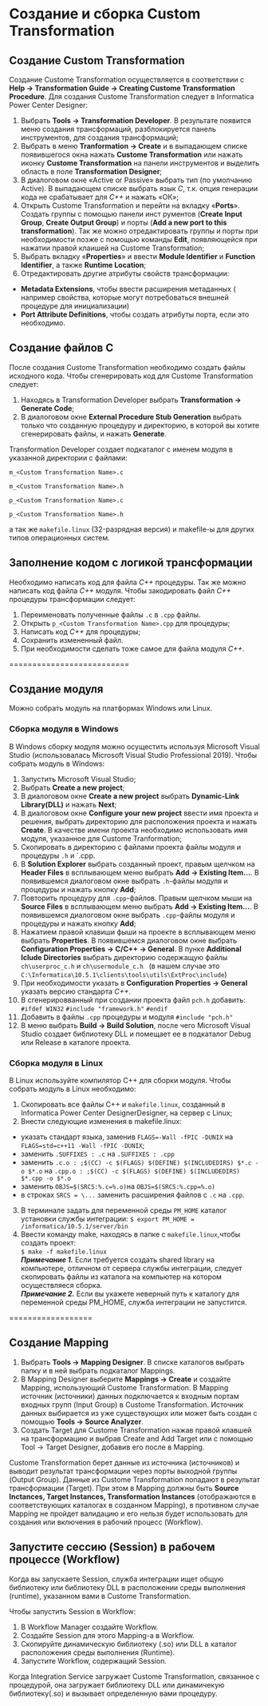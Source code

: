 # Создание и сборка Custom Transformation  

## Создание Custom Transformation  
Создание Сustome Transformation осуществляется в соответствии с **Help -> Transformation Guide -> Creating Custome Transformation Procedure**.
Для создания Custome Transformation следует в Informatica Power Center Designer:
1. Выбрать **Tools -> Transformation Developer**. В результате появится меню создания трансформаций, разблокируется панель инструментов, для создания трансформаций;
2. Выбрать в меню **Tranformation -> Create** и в выпадающем списке появившегося окна нажать **Custome Transformation** или нажать иконку **Custome Transformation** на панели инструментов и выделить область в поле **Transformation Designer**; 
3. В диалоговом окне «Active or Passive» выбрать тип (по умолчанию Active). В выпадающем списке выбрать язык *С*, т.к. опция генерации кода не срабатывает для *С++* и нажать «ОК»;
4. Открыть Custome Transformation и перейти на вкладку «**Ports**». Создать группы c помощью панели инст рументов (**Create Input Group**, **Create Output Group**) и порты (**Add a new port to this transformation**). Так же  можно отредактировать группы и порты при необходимости позже c помощью команды **Edit**, появляющейся при нажатии правой клаишей на Custome Transformation; 
5. Выбрать вкладку «**Properties**» и ввести **Module Identifier** и **Function Identifier**, а также **Runtime Location**;
6. Отредактировать другие атрибуты свойств трансформации:
- **Metadata Extensions**, чтобы ввести расширения метаданных ( например свойства, которые могут потребоваться внешней процедуре для инициализации)
- **Port Attribute Definitions**, чтобы создать атрибуты порта, если это необходимо.

## Создание файлов C
После создания Custome Transformation необходимо создать файлы исходного кода. Чтобы сгенерировать код для Custome Transformation следует:
1. Находясь в Transformation Developer выбрать **Transformation -> Generate Code**;
2. В диалоговом окне **External Procedure Stub Generation** выбрать только что созданную процедуру и директорию, в которой вы хотите сгенерировать файлы, и нажать **Generate**.

Transformation Developer создает подкаталог c именем модуля в указанной директории c файлами:

`m_<Custom Transformation Name>.c`  
  
`m_<Custom Transformation Name>.h` 
 
`p_<Custom Transformation Name>.c`  

`p_<Custom Transformation Name>.h`  

а так же `makefile.linux` (32-разрядная версия) и  makefile-ы для других типов операционных систем.

## Заполнение кодом с логикой трансформации
Необходимо написать код для файла *C++* процедуры. Так же можно написать код файла *C++* модуля. 
Чтобы закодировать файл *C++* процедуры трансформации следует:
1. Переименовать полученные файлы `.с` в `.сpp` файлы.
1. Открыть `p_<Custom Transformation Name>.cpp` для процедуры;
2. Написать код *C++* для процедуры;
3. Сохранить измененный файл.
4. При необходимости сделать тоже самое для файла модуля *С++*.

==========================

## Создание модуля
Можно собрать модуль на платформах Windows или Linux.
### Сборка модуля в Windows
В Windows сборку модуля можно осущестить используя Microsoft Visual Studio (использовалась Microsoft Visual Studio Professional 2019).
Чтобы собрать модуль в Windows:
1. Запустить Microsoft Visual Studio;
2. Выбрать  **Create a new project**;
3. В диалоговом окне **Create a new project** выбрать **Dynamic-Link Library(DLL)** и нажать **Next**;
4. В диалоговом окне **Configure your new project** ввести имя проекта и решения, выбрать директорию для расположения проекта и нажать **Create**. В качестве имени проекта необходимо использовать имя модуля, указанное для Custome Tranformation;
5. Скопировать в директорию с файлами проекта файлы модуля и процедуры `.h` и `.cpp.
6. В **Solution Explorer** выбрать созданный проект, правым щелчком на **Header Files** в всплывающем меню выбрать **Add -> Existing Item...**. В появившемся диалоговом окне выбрать `.h`-файлы модуля и процедуры и нажать кнопку **Add**;
7. Повторить процедуру для `.cpp`-файлов. Правым щелчком мыши на **Source Files** в всплывающем меню выбрать **Add -> Existing Item...**. В появившемся диалоговом окне выбрать `.cpp`-файлы модуля и процедуры и нажать кнопку **Add**;
8. Нажатием правой клавиши фыши на проекте в всплывающем меню выбрать **Properties**. В появившемся диалоговом окне выбрать **Configuration Properties -> C/C++ -> General**. В пунке **Additional Iclude Directories** выбрать директорию содержащую файлы `сh\userproc_c.h` и `сh\usermodule_c.h ` (в нашем случае это `С:\Informatica\10.5.1\clients\tools\utils\ExtProc\include`)
9. При необходимости указать в **Configuration Properties -> General** указать версию стандарта *С++*.
10. В сгенерировванный при создании проекта файл `pch.h` добавить:
`#ifdef WIN32`
`#include "framework.h"`
`#endif`
11. Добавить в файлы `.cpp` процедуры и модуля `#include "pch.h"`
12. В меню выбрать **Build -> Build Solution**, после чего Microsoft Visual Studio создает библиотеку DLL и помещает ее в подкаталог Debug или Release в каталоге проекта.

### Сборка модуля в Linux
В Linux используйте компилятор C++ для сборки модуля.
Чтобы собрать модуль в Linux необходимо:  
1. Скопировать все файлы C++ и `makefile.linux`, созданный в Informatica Power Center DesignerDesigner, на cервер с Linux;
2. Внести следующие изменения в makefile.linux:
+ указать стандарт языка, заменив `FLAGS=-Wall -fPIC -DUNIX` на `FLAGS=std=c++11 -Wall -fPIC -DUNIX`;
+ заменить `.SUFFIXES : .c` на `.SUFFIXES : .cpp`
+ заменить `.с.o : ;$(CC) -c $(FLAGS) $(DEFINE) $(INCLUDEDIRS) $*.c -o $*.o` на `.сpp.o : ;$(CC) -c $(FLAGS) $(DEFINE) $(INCLUDEDIRS) $*.cpp -o $*.o` 
+ заменить `OBJS=$(SRCS:%.c=%.o)`на `OBJS=$(SRCS:%.cpp=%.o)`
+ в строках `SRCS = \...` заменить расширения файлов с `.с` на `.cpp`.
3. В терминале задать для переменной среды `PM_HOME` каталог установки службы интеграции: 
`$ export PM_HOME = /informatica/10.5.1/server/bin`
4. Ввести команду make, находясь в папке с `makefile.linux`,чтобы создать проект:  
`$ make -f makefile.linux`  
***Примечание 1.*** Если требуется создать shared library на компьютере, отличном от сервера службы интеграции, следует скопировать файлы из каталога на компьютер на котором осуществляеся сборка.  
***Примечание 2.*** Если вы укажете неверный путь к каталогу для переменной среды PM_HOME, служба интеграции не запустится.

==================

## Создание Mapping
1. Выбрать **Tools -> Mapping Designer**. В списке каталогов выбрать папку и в ней выбрать подкаталог Mappings. 
2. В Mapping Designer выберите **Mappings -> Create** и создайте Mapping, использующий  Custome Transformation.
В Mapping источник (источники) данных подключается к входным портам входных групп (Input Group) в Custome Transformation.
Источник данных выбирается из уже существующих или может быть создан с помощью **Tools -> Source Analyzer**.
3. Создать Target для Custome Transformation нажав правой клавшей на трансформацию и выбрав Create and Add Target или с помощью Tool -> Target Designer, добавив его после в Mapping. 
   
Custome Transformation  берет данные из источника (источников) и выводит результат трансформации через порты выходной группы (Output Group). Данные из Custome Transformation попадают в результат трансформации (Target).
При этом в Mapping должны быть **Source Inctances, Target Instances, Transformation Instances** (отображаются в соответствующих каталогах в созданном Mapping), в противном случае Mapping не пройдет валидацию и его нельзя будет использовать для создания или включения в рабочий процесс (Workflow).

## Запустите сессию (Session) в рабочем процессе (Workflow)
Когда вы запускаете Session, служба интеграции ищет общую библиотеку или библиотеку DLL в расположении среды выполнения (runtime), указанном вами в Custome Transformation.

Чтобы запустить Session в Workflow:
1. В Workflow Manager создайте Workflow.
2. Создайте Session для этого Mapping-a в Workflow.
3. Скопируйте динамическую библиотеку (.so) или DLL в каталог расположения среды выполнения (Runtime).
4. Запустите Workflow, содержащий Session.

Когда Integration Service загружает Custome Transformation, связанное с процедурой, она загружает библиотеку DLL или динамичекую библиотеку(.so) и вызывает определенную вами процедуру.


